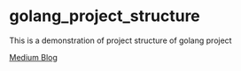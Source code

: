 # golang_project_structure
This is a demonstration of project structure of golang project


[Medium Blog](https://jchiang1225.medium.com/golang-project-structure-beginner-guide-2022-b18285ddc1be)

